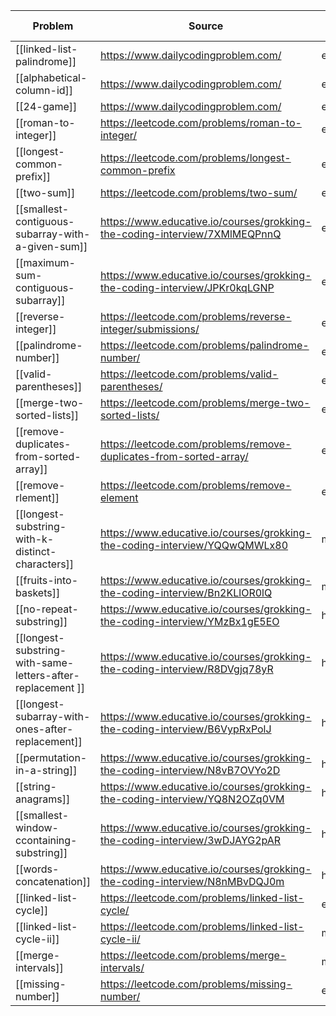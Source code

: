 | Problem                                                    | Source                                                                     | Level  | Status    | Last viewed |
| ---------------------------------------------------------- | -------------------------------------------------------------------------- | ------ | --------- | ----------- |
| [[linked-list-palindrome]]                                 | https://www.dailycodingproblem.com/                                        | easy   | done      | 1.4.2021    |
| [[alphabetical-column-id]]                                 | https://www.dailycodingproblem.com/                                        | easy   | done      | 1.4.2021    |
| [[24-game]]                                                | https://www.dailycodingproblem.com/                                        | easy   | done      | 1.4.2021    |
| [[roman-to-integer]]                                       | https://leetcode.com/problems/roman-to-integer/                            | easy   | done      | 29.5.2021   |
| [[longest-common-prefix]]                                  | https://leetcode.com/problems/longest-common-prefix                        | easy   | attempted | 6.6.2021    |
| [[two-sum]]                                                | https://leetcode.com/problems/two-sum/                                     | easy   | done      | 29.06.2021  |
| [[smallest-contiguous-subarray-with-a-given-sum]]          | https://www.educative.io/courses/grokking-the-coding-interview/7XMlMEQPnnQ | easy   | done      | 16.6.2021   |
| [[maximum-sum-contiguous-subarray]]                        | https://www.educative.io/courses/grokking-the-coding-interview/JPKr0kqLGNP | easy   | done      | 16.6.2021   |
| [[reverse-integer]]                                        | https://leetcode.com/problems/reverse-integer/submissions/                 | easy   | done      | 16.6.2021   |
| [[palindrome-number]]                                      | https://leetcode.com/problems/palindrome-number/                           | easy   | done      | 17.6.2021   |
| [[valid-parentheses]]                                      | https://leetcode.com/problems/valid-parentheses/                           | easy   | done      | 18.6.2021   |
| [[merge-two-sorted-lists]]                                 | https://leetcode.com/problems/merge-two-sorted-lists/                      | easy   | done      | 25.06.2021  |
| [[remove-duplicates-from-sorted-array]]                    | https://leetcode.com/problems/remove-duplicates-from-sorted-array/         | easy   | done      | 26.06.2021  |
| [[remove-rlement]]                                         | https://leetcode.com/problems/remove-element                               | easy   | done      | 26.06.2021  |
| [[longest-substring-with-k-distinct-characters]]           | https://www.educative.io/courses/grokking-the-coding-interview/YQQwQMWLx80 | medium | done      | 27.06.2021  |
| [[fruits-into-baskets]]                                    | https://www.educative.io/courses/grokking-the-coding-interview/Bn2KLlOR0lQ | medium | done      | 27.06.2021  |
| [[no-repeat-substring]]                                    | https://www.educative.io/courses/grokking-the-coding-interview/YMzBx1gE5EO | hard   | done      | 27.06.2021  |
| [[longest-substring-with-same-letters-after-replacement ]] | https://www.educative.io/courses/grokking-the-coding-interview/R8DVgjq78yR | hard   | done      | 28.06.2021  |
| [[longest-subarray-with-ones-after-replacement]]           | https://www.educative.io/courses/grokking-the-coding-interview/B6VypRxPolJ | hard   | done      | 28.06.2021  |
| [[permutation-in-a-string]]                                | https://www.educative.io/courses/grokking-the-coding-interview/N8vB7OVYo2D | hard   | done      | 28.06.2021  |
| [[string-anagrams]]                                        | https://www.educative.io/courses/grokking-the-coding-interview/YQ8N2OZq0VM | hard   | done      | 28.06.2021  |
| [[smallest-window-ccontaining-substring]]                  | https://www.educative.io/courses/grokking-the-coding-interview/3wDJAYG2pAR | hard   | attempted | 29.06.2021  |
| [[words-concatenation]]                                    | https://www.educative.io/courses/grokking-the-coding-interview/N8nMBvDQJ0m | hard   | attempted | 29.06.2021  |
| [[linked-list-cycle]]                                      | https://leetcode.com/problems/linked-list-cycle/                           | easy   | done      | 29.06.2021  |
| [[linked-list-cycle-ii]]                                   | https://leetcode.com/problems/linked-list-cycle-ii/                        | medium | done      | 29.06.2021  |
| [[merge-intervals]]                                        | https://leetcode.com/problems/merge-intervals/                             | medium | done      | 30.06.2021  |
| [[missing-number]]                                                           | https://leetcode.com/problems/missing-number/                                                                           |  easy      |  done         |  30.06.2021           |
